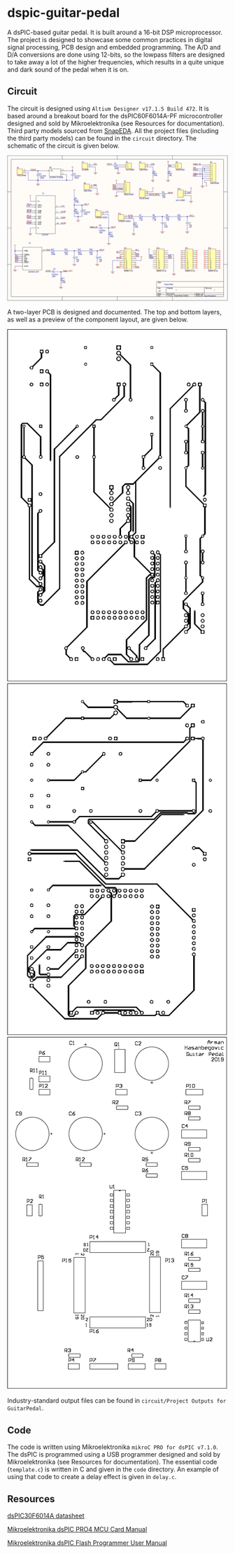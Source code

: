 # dspic-guitar-pedal
A dsPIC-based guitar pedal. It is built around a 16-bit DSP microprocessor. The project is designed to showcase some common practices in digital signal processing, PCB design and embedded programming. The A/D and D/A conversions are done using 12-bits, so the lowpass filters are designed to take away a lot of the higher frequencies, which results in a quite unique and dark sound of the pedal when it is on.

## Circuit

The circuit is designed using `Altium Designer v17.1.5 Build 472`. It is based around a breakout board for the dsPIC60F6014A-PF microcontroller designed and sold by Mikroelektronika (see Resources for documentation). Third party models sourced from [SnapEDA](https://www.snapeda.com/home/). All the project files (including the third party models) can be found in the `circuit` directory. The schematic of the circuit is given below.

![Schematic](circuit/figures/schematic.png)

A two-layer PCB is designed and documented. The top and bottom layers, as well as a preview of the component layout, are given below.

![Top layer](circuit/figures/top_layer.png) ![Bottom layer](circuit/figures/bottom_layer.png) ![Assembly](circuit/figures/assembly.png)

Industry-standard output files can be found in `circuit/Project Outputs for GuitarPedal`.

## Code

The code is written using Mikroelektronika `mikroC PRO for dsPIC v7.1.0`. The dsPIC is programmed using a USB programmer designed and sold by Mikroelektronika (see Resources for documentation). The essential code (`template.c`) is written in C and given in the `code` directory. An example of using that code to create a delay effect is given in `delay.c`.

## Resources

[dsPIC30F6014A datasheet](http://ww1.microchip.com/downloads/en/devicedoc/70143e.pdf)

[Mikroelektronika dsPIC PRO4 MCU Card Manual](https://download.mikroe.com/documents/full-featured-boards/easy/dspicpro-v4/dspicpro4-mcu-cards-manual-v100.pdf)

[Mikroelektronika dsPIC Flash Programmer User Manual](http://www.rlx.sk/mikroelektronika/dspicflash_manual_v102.pdf)
